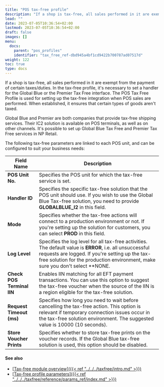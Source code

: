 ```yaml
---
title: "POS tax-free profile"
description: "If a shop is tax-free, all sales performed in it are exempt from the payment of certain taxes/duties. In the tax-free profile, it's necessary to set a handler for the Global Blue or the Premier Tax Free interface. "
lead: ""
date: 2023-07-05T10:36:54+02:00
lastmod: 2023-07-05T10:36:54+02:00
draft: false
images: []
menu:
  docs:
    parent: "pos_profiles"
    identifier: "tax_free_ref-dbd945a4bf1cd9422b700787ad07517d"
weight: 122
toc: true
type: docs
---
```


If a shop is tax-free, all sales performed in it are exempt from the payment of certain taxes/duties. In the tax-free profile, it's necessary to set a handler for the Global Blue or the Premier Tax Free interface. The POS Tax Free Profile is used for setting up the tax-free integration when POS sales are performed. When established, it ensures that certain types of goods aren't taxed. 

Global Blue and Premier are both companies that provide tax-free shipping services. Their IC2 solution is available on POS terminals, as well as on other channels. It's possible to set up Global Blue Tax Free and Premier Tax Free services in NP Retail.

The following tax-free parameters are linked to each POS unit, and can be configured to suit your business needs:

| Field Name      | Description |
| ----------- | ----------- |
| **POS Unit No.** | Specifies the POS unit for which the tax-free service is set. |
| **Handler ID** | Specifies the specific tax-free solution that the POS unit should use. If you wish to use the Global Blue Tax-free solution, you need to provide **GLOBALBLUE_I2** in this field. |
| **Mode** |  Specifies whether the tax-free actions will connect to a production environment or not. If you're setting up the solution for customers, you can select **PROD** in this field. |
| **Log Level** | Specifies the log level for all tax-free activities. The default value is **ERROR**, i.e. all unsuccessful requests are logged. If you're setting up the tax-free solution for the production environment, make sure you don't select **NONE. |
| **Check POS Terminal IIN** | Enables IIN matching for all EFT payment transactions. You can use this option to suggest the tax-free voucher when the source of the IIN is a region eligible for the tax-free solution. |
| **Request Timeout (ms)** | Specifies how long you need to wait before cancelling the tax-free action. This option is relevant if temporary connection issues occur in the tax-free solution environment. The suggested value is 10000 (10 seconds). |
| **Store Voucher Prints** | Specifies whether to store tax-free prints on the voucher records. If the Global Blue tax-free solution is used, this option should be disabled. |

#### See also

- [<ins>Tax-free module overview<ins>]({{< ref "../../../taxfree/intro.md" >}})
- [<ins>Tax-free profile parameters<ins>]({{< ref "../../../taxfree/reference/params_ref/index.md" >}})